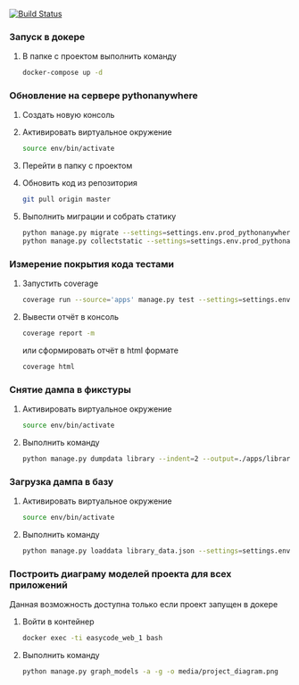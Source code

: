[![Build Status](https://travis-ci.org/UserNikita/easycode_django.svg?branch=master)](https://travis-ci.org/UserNikita/easycode_django)


### Запуск в докере

1. В папке с проектом выполнить команду
    ```bash
    docker-compose up -d
    ```


### Обновление на сервере pythonanywhere

1. Создать новую консоль

2. Активировать виртуальное окружение
    ```bash
    source env/bin/activate
    ```

3. Перейти в папку с проектом

4. Обновить код из репозитория
    ```bash
    git pull origin master
    ```

5. Выполнить миграции и собрать статику
    ```bash
    python manage.py migrate --settings=settings.env.prod_pythonanywhere
    python manage.py collectstatic --settings=settings.env.prod_pythonanywhere
    ``` 
    

### Измерение покрытия кода тестами

1. Запустить coverage
   ```bash
   coverage run --source='apps' manage.py test --settings=settings.env.test
   ```

2. Вывести отчёт в консоль
   ```bash
   coverage report -m 
   ```
   или сформировать отчёт в html формате
   ```bash
   coverage html
   ```


### Снятие дампа в фикстуры

1. Активировать виртуальное окружение
    ```bash
    source env/bin/activate
    ```

2. Выполнить команду
    ```bash
    python manage.py dumpdata library --indent=2 --output=./apps/library/fixtures/library_data.json --settings=settings.env.prod_pythonanywhere
    ```


### Загрузка дампа в базу

1. Активировать виртуальное окружение
    ```bash
    source env/bin/activate
    ```

2. Выполнить команду
    ```bash
    python manage.py loaddata library_data.json --settings=settings.env.prod_pythonanywhere
    ```


### Построить диаграму моделей проекта для всех приложений

Данная возможность доступна только если проект запущен в докере

1. Войти в контейнер
    ```bash
    docker exec -ti easycode_web_1 bash
    ```

2. Выполнить команду
    ```bash
    python manage.py graph_models -a -g -o media/project_diagram.png
    ```
